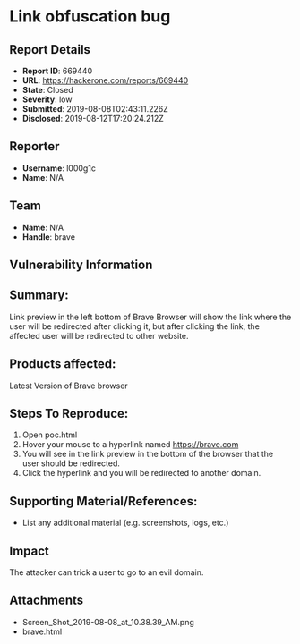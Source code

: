 # Link obfuscation bug

## Report Details
- **Report ID**: 669440
- **URL**: https://hackerone.com/reports/669440
- **State**: Closed
- **Severity**: low
- **Submitted**: 2019-08-08T02:43:11.226Z
- **Disclosed**: 2019-08-12T17:20:24.212Z

## Reporter
- **Username**: l000g1c
- **Name**: N/A

## Team
- **Name**: N/A
- **Handle**: brave

## Vulnerability Information
## Summary:
Link preview in the left bottom of Brave Browser will show the link where the user will be redirected after clicking it, but after clicking the link, the affected user will be redirected to other website.

## Products affected: 
Latest Version of Brave browser

## Steps To Reproduce:
1. Open poc.html
2. Hover your mouse to a hyperlink named https://brave.com
3. You will see in the link preview in the bottom of the browser that the user should be redirected.
4. Click the hyperlink and you will be redirected to another domain.

## Supporting Material/References:

  * List any additional material (e.g. screenshots, logs, etc.)

## Impact

The attacker can trick a user to go to an evil domain.

## Attachments
- Screen_Shot_2019-08-08_at_10.38.39_AM.png
- brave.html
